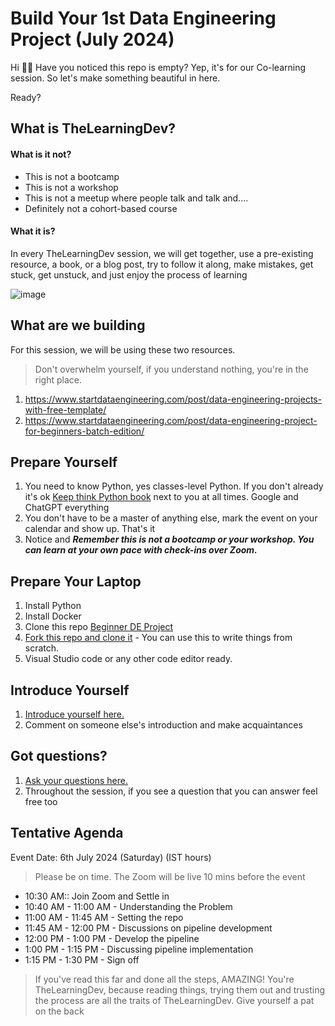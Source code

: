 # Build Your 1st Data Engineering Project (July 2024)

Hi 👋🏻 Have you noticed this repo is empty? Yep, it's for our Co-learning session. So let's make something beautiful in here.

Ready?

## What is TheLearningDev?

#### What is it not?

- This is not a bootcamp
- This is not a workshop
- This is not a meetup where people talk and talk and....
- Definitely not a cohort-based course

#### What it is?

In every TheLearningDev session, we will get together, use a pre-existing resource, a book, or a blog post, try to follow it along, make mistakes, get stuck, get unstuck, and just enjoy the process of learning

![image](https://github.com/thelearningdev/build-your-de-project/assets/10116000/1ded54cf-80ee-4e6c-8ac1-d413cfb3da24)

## What are we building

For this session, we will be using these two resources.

> Don't overwhelm yourself, if you understand nothing, you're in the right place. 

1. https://www.startdataengineering.com/post/data-engineering-projects-with-free-template/
2. https://www.startdataengineering.com/post/data-engineering-project-for-beginners-batch-edition/



## Prepare Yourself

1. You need to know Python, yes classes-level Python. If you don't already it's ok [Keep think Python book](https://greenteapress.com/thinkpython2/thinkpython2.pdf) next to you at all times. Google and ChatGPT everything
2. You don't have to be a master of anything else, mark the event on your calendar and show up. That's it
3. Notice and ***Remember this is not a bootcamp or your workshop. You can learn at your own pace with check-ins over Zoom.***

## Prepare Your Laptop

1. Install Python
2. Install Docker
3. Clone this repo [Beginner DE Project](https://github.com/josephmachado/beginner_de_project)
4. [Fork this repo and clone it](https://github.com/thelearningdev/build-your-de-project) - You can use this to write things from scratch. 
5. Visual Studio code or any other code editor ready.

## Introduce Yourself 

1. [Introduce yourself here.](https://github.com/thelearningdev/build-your-de-project/discussions/3)
2. Comment on someone else's introduction and make acquaintances

## Got questions?

1. [Ask your questions here.](https://github.com/thelearningdev/build-your-de-project/discussions/categories/general-q-a)
2. Throughout the session, if you see a question that you can answer feel free too

## Tentative Agenda

Event Date: 6th July 2024 (Saturday) (IST hours)
> Please be on time. The Zoom will be live 10 mins before the event

- 10:30 AM:: Join Zoom and Settle in
- 10:40 AM - 11:00 AM - Understanding the Problem 
- 11:00 AM - 11:45 AM - Setting the repo
- 11:45 AM - 12:00 PM - Discussions on pipeline development
- 12:00 PM - 1:00 PM - Develop the pipeline
- 1:00 PM - 1:15 PM - Discussing pipeline implementation
- 1:15 PM - 1:30 PM - Sign off

> If you've read this far and done all the steps, AMAZING! You're TheLearningDev, because reading things, trying them out and trusting the process are all the traits of TheLearningDev. Give yourself a pat on the back 
